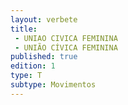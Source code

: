 ```yaml
---
layout: verbete
title:
 - UNIAO CIVICA FEMININA
 - UNIÃO CÍVICA FEMININA
published: true
edition: 1  
type: T
subtype: Movimentos
---
```


